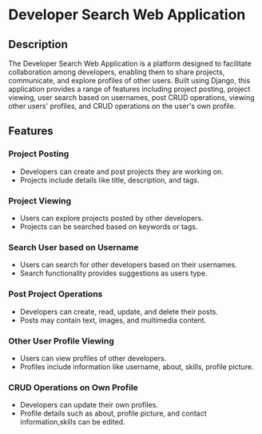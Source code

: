 # Developer Search Web Application

## Description
The Developer Search Web Application is a platform designed to facilitate collaboration among developers, enabling them to share projects, communicate, and explore profiles of other users. Built using Django, this application provides a range of features including  project posting, project viewing, user search based on usernames, post CRUD operations, viewing other users' profiles, and CRUD operations on the user's own profile.

## Features

### Project Posting
- Developers can create and post projects they are working on.
- Projects include details like title, description, and tags.

### Project Viewing
- Users can explore projects posted by other developers.
- Projects can be searched based on keywords or tags.

### Search User based on Username
- Users can search for other developers based on their usernames.
- Search functionality provides suggestions as users type.

### Post Project Operations
- Developers can create, read, update, and delete their posts.
- Posts may contain text, images, and multimedia content.

### Other User Profile Viewing
- Users can view profiles of other developers.
- Profiles include information like username, about, skills, profile picture.

### CRUD Operations on Own Profile
- Developers can update their own profiles.
- Profile details such as about, profile picture, and contact information,skills can be edited.
